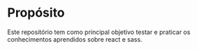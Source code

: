 # Propósito

Este repositório tem como principal objetivo testar e praticar os conhecimentos aprendidos sobre react e sass.
